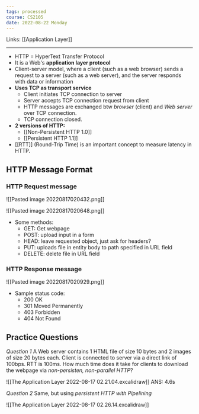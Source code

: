 ```yaml
---
tags: processed
course: CS2105
date: 2022-08-22 Monday
---
```

Links: [[Application Layer]]
- - -

- HTTP = HyperText Transfer Protocol
- It is a Web's **application layer protocol**
- Client-server model, where a client (such as a web browser) sends a request to a server (such as a web server), and the server responds with data or information
- **Uses TCP as transport service**
	- Client initiates TCP connection to server
	- Server accepts TCP connection request from client
	- HTTP messages are exchanged btw *browser* (client) and *Web server* over TCP connection.
	- TCP connection closed.
- **2 versions of HTTP:** 
	- [[Non-Persistent HTTP 1.0]]
	- [[Persistent HTTP 1.1]]
- [[RTT]] (Round-Trip Time) is an important concept to measure latency in HTTP.

## HTTP Message Format

### HTTP Request message

![[Pasted image 20220817020432.png]]

![[Pasted image 20220817020648.png]]

- Some methods: 
	- GET: Get webpage
	- POST: upload input in a form
	- HEAD: leave requested object, just ask for headers?
	- PUT: uploads file in entity body to path specified in URL field
	- DELETE: delete file in URL field

### HTTP Response message

![[Pasted image 20220817020929.png]]

- Sample status code: 
	- 200 OK
	- 301 Moved Permanently
	- 403 Forbidden
	- 404 Not Found

## Practice Questions
*Question 1*
A Web server contains 1 HTML file of size 10 bytes and 2 images of size 20 bytes each. Client is connected to server via a direct link of 100bps. RTT is 100ms. How much time does it take for clients to download the webpage via *non-persisten, non-parallel HTTP*?

![[The Application Layer 2022-08-17 02.21.04.excalidraw]]
ANS: 4.6s

*Question 2*
Same, but using *persistent HTTP with Pipelining*

![[The Application Layer 2022-08-17 02.26.14.excalidraw]]
